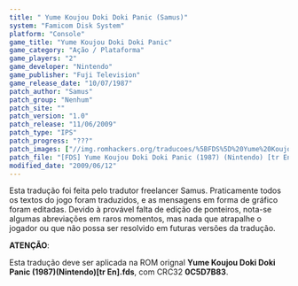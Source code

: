 ```yaml
---
title: " Yume Koujou Doki Doki Panic (Samus)"
system: "Famicom Disk System"
platform: "Console"
game_title: "Yume Koujou Doki Doki Panic"
game_category: "Ação / Plataforma"
game_players: "2"
game_developer: "Nintendo"
game_publisher: "Fuji Television"
game_release_date: "10/07/1987"
patch_author: "Samus"
patch_group: "Nenhum"
patch_site: ""
patch_version: "1.0"
patch_release: "11/06/2009"
patch_type: "IPS"
patch_progress: "???"
patch_images: ["//img.romhackers.org/traducoes/%5BFDS%5D%20Yume%20Koujou%20Doki%20Doki%20Panic%20-%20Samus%20-%201.png","//img.romhackers.org/traducoes/%5BFDS%5D%20Yume%20Koujou%20Doki%20Doki%20Panic%20-%20Samus%20-%202.png","//img.romhackers.org/traducoes/%5BFDS%5D%20Yume%20Koujou%20Doki%20Doki%20Panic%20-%20Samus%20-%203.png"]
patch_file: "[FDS] Yume Koujou Doki Doki Panic (1987) (Nintendo) [tr En] [T-BR] [T-Samus G-Nemhum] [V-1.0 A-2009].rar"
modified_date: "2009/06/12"
---
```

Esta tradução foi feita pelo tradutor freelancer Samus. Praticamente todos os textos do jogo foram traduzidos, e as mensagens em forma de gráfico foram editadas. Devido à provável falta de edição de ponteiros, nota-se algumas abreviações em raros momentos, mas nada que atrapalhe o jogador ou que não possa ser resolvido em futuras versões da tradução.

<b>ATENÇÃO</b>:

Esta tradução deve ser aplicada na ROM orignal <b>Yume Koujou Doki Doki Panic (1987)(Nintendo)[tr En].fds</b>, com CRC32 <b>0C5D7B83</b>.
